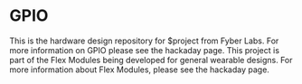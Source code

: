 GPIO
========

This is the hardware design repository for $project from Fyber Labs.  For more information on
GPIO please see the hackaday page.  This project is part of the Flex Modules being developed
for general wearable designs.  For more information about Flex Modules, please see the hackaday page.
